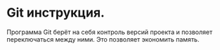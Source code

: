 # Git инструкция. # 

Программа Git берёт на себя контроль версий проекта и позволяет переключаться между ними. Это позволяет экономить память.